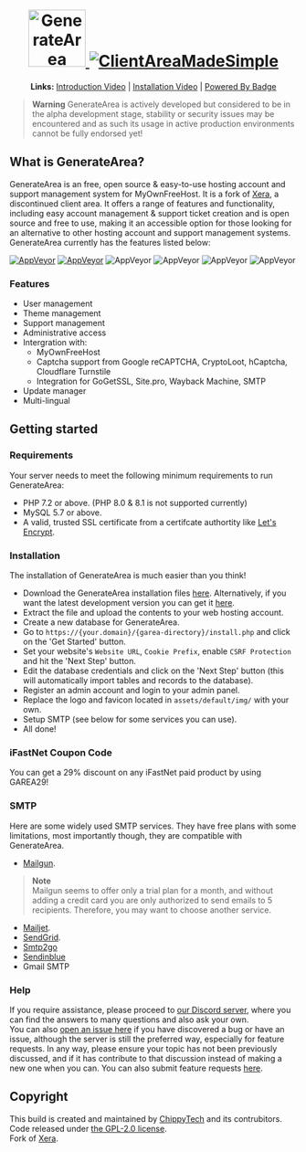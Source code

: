 <h1 align="center">
  <a href="https://generateapps.org/area/">
    <picture>
      <source media="(prefers-color-scheme: dark)" srcset="https://raw.githubusercontent.com/GenerateApps/GenerateArea/dev/assets/default/img/default-monochrome-white.svg">
      <img alt="GenerateArea" src="https://raw.githubusercontent.com/GenerateApps/GenerateArea/dev/assets/default/img/default-monochrome-black.svg" height="100">
    </picture>
 <img alt="ClientAreaMadeSimple" src="https://raw.githubusercontent.com/GenerateApps/GenerateArea/dev/assets/default/img/Untitled drawing (7).png">
  </a>
</h1>

<div align="center">
    <b>Links:</b>
    <a href="https://www.youtube.com/watch?v=KOy8Ad6l8Ko">Introduction Video</a>
    |
    <a href="https://www.youtube.com/watch?v=ZljtLlcCGOM">Installation Video</a>
    |
    <a href="https://www.byet.net/index.php?/topic/65550-powered-by-generatearea-badge">Powered By Badge</a>
</div>

> **Warning**
> GenerateArea is actively developed but considered to be in the alpha development stage, stability or security issues may be encountered and as such its usage in active production environments cannot be fully endorsed yet!

## What is GenerateArea?
GenerateArea is an free, open source & easy-to-use hosting account and support management system for MyOwnFreeHost. It is a fork of [Xera](https://github.com/mahtab2003/Xera), a discontinued client area.  It offers a range of features and functionality, including easy account management & support ticket creation and is open source and free to use, making it an accessible option for those looking for an alternative to other hosting account and support management systems. GenerateArea currently has the features listed below:

[![AppVeyor](https://img.shields.io/badge/Licence-GPL_2.0-orange)](LICENSE)
[![AppVeyor](https://img.shields.io/badge/Version-v0.1.1-informational)](https://github.com/mahtab2003/Xera/releases/latest)
![AppVeyor](https://img.shields.io/badge/Build-Passed-brightgreen)
![AppVeyor](https://img.shields.io/badge/Interface-Tabler-lightgreen)
![AppVeyor](https://img.shields.io/badge/Development-In_Progress-inactive)
![AppVeyor](https://img.shields.io/badge/Dependencies-PHP,_MySQL,_OpenSSL,_cUrl-red)

### Features
- User management
- Theme management
- Support management
- Administrative access
- Intergration with:
	- MyOwnFreeHost
	- Captcha support from Google reCAPTCHA, CryptoLoot, hCaptcha, Cloudflare Turnstile
	- Integration for GoGetSSL, Site.pro, Wayback Machine, SMTP
- Update manager
- Multi-lingual

## Getting started

### Requirements
Your server needs to meet the following minimum requirements to run GenerateArea:
- PHP 7.2 or above. (PHP 8.0 & 8.1 is not supported currently)
- MySQL 5.7 or above.
- A valid, trusted SSL certificate from a certifcate authortity like [Let's Encrypt](https://letsencrypt.org).

### Installation 
The installation of GenerateArea is much easier than you think!
- Download the GenerateArea installation files [here](https://github.com/GenerateApps/GenerateArea/releases/latest). Alternatively, if you want the latest development version you can get it [here](https://github.com/GenerateApps/GenerateArea/archive/refs/heads/dev.zip).
- Extract the file and upload the contents to your web hosting account. 
- Create a new database for GenerateArea.
- Go to ```https://{your.domain}/{garea-directory}/install.php``` and click on the 'Get Started' button.
- Set your website's ```Website URL```, ```Cookie Prefix```, enable ```CSRF Protection``` and hit the 'Next Step' button.
- Edit the database credentials and click on the 'Next Step' button (this will automatically import tables and records to the database).
- Register an admin account and login to your admin panel. 
- Replace the logo and favicon located in ```assets/default/img/``` with your own.
- Setup SMTP (see below for some services you can use).
- All done! 
### iFastNet Coupon Code
You can get a 29% discount on any iFastNet paid product by using GAREA29!
### SMTP
Here are some widely used SMTP services. They have free plans with some limitations, most importantly though, they are compatible with GenerateArea.
- [Mailgun](https://www.mailgun.com/). 
> **Note**  
> Mailgun seems to offer only a trial plan for a month, and without adding a credit card you are only authorized to send emails to 5 recipients. Therefore, you may want to choose another service.
- [Mailjet](https://mailjet.com/).
- [SendGrid](https://sendgrid.com/free/).
- [Smtp2go](https://www.smtp2go.com/)
- [Sendinblue](https://www.sendinblue.com/)
- Gmail SMTP
### Help
If you require assistance, please proceed to [our Discord server](https://discord.gg/n94HFXyA7Z), where you can find the answers to many questions and also ask your own.  
You can also [open an issue here](https://github.com/GenerateApps/GenerateArea/issues/new) if you have discovered a bug or have an issue, although the server is still the preferred way, especially for feature requests. In any way, please ensure your topic has not been previously discussed, and if it has contribute to that discussion instead of making a new one when you can. You can also submit feature requests [here](https://forms.gle/YgUobtoeMSLTxUc16).

## Copyright
This build is created and maintained by [ChippyTech](https://github.com/chippytech) and its contrubitors. Code released under [the GPL-2.0 license](LICENSE).  
Fork of [Xera](https://github.com/mahtab2003/Xera).

